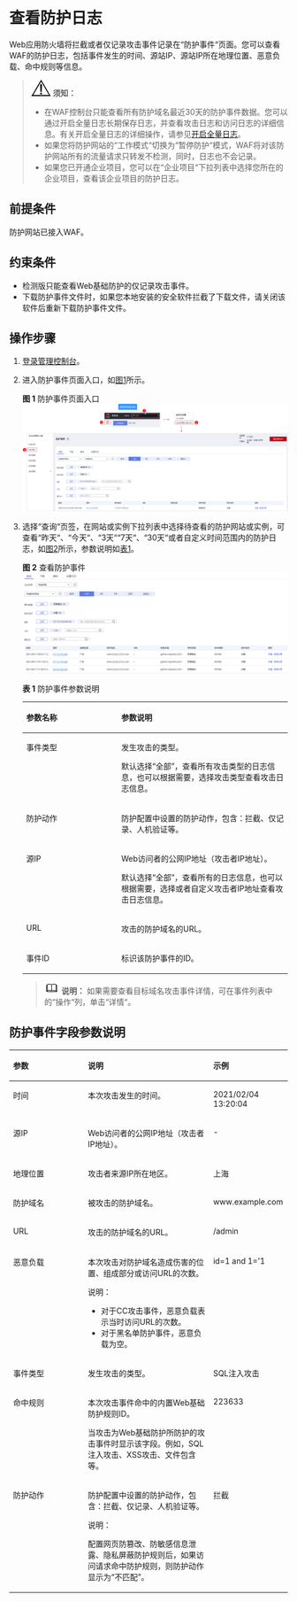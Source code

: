 # 查看防护日志<a name="waf_01_0156"></a>

Web应用防火墙将拦截或者仅记录攻击事件记录在“防护事件“页面。您可以查看WAF的防护日志，包括事件发生的时间、源站IP、源站IP所在地理位置、恶意负载、命中规则等信息。

>![](public_sys-resources/icon-notice.gif) **须知：** 
>-   在WAF控制台只能查看所有防护域名最近30天的防护事件数据。您可以通过开启全量日志长期保存日志，并查看攻击日志和访问日志的详细信息。有关开启全量日志的详细操作，请参见[开启全量日志](开启全量日志.md)。
>-   如果您将防护网站的“工作模式“切换为“暂停防护“模式，WAF将对该防护网站所有的流量请求只转发不检测，同时，日志也不会记录。
>-   如果您已开通企业项目，您可以在“企业项目“下拉列表中选择您所在的企业项目，查看该企业项目的防护日志。

## 前提条件<a name="section1337552712154"></a>

防护网站已接入WAF。

## 约束条件<a name="section634710863318"></a>

-   检测版只能查看Web基础防护的仅记录攻击事件。
-   下载防护事件文件时，如果您本地安装的安全软件拦截了下载文件，请关闭该软件后重新下载防护事件文件。

## 操作步骤<a name="section8956201516165"></a>

1.  [登录管理控制台](https://console.huaweicloud.com/?locale=zh-cn)。
2.  进入防护事件页面入口，如[图1](#fig182151235121911)所示。

    **图 1**  防护事件页面入口<a name="fig182151235121911"></a>  
    ![](figures/防护事件页面入口.png "防护事件页面入口")

3.  选择“查询“页签，在网站或实例下拉列表中选择待查看的防护网站或实例，可查看“昨天“、“今天“、“3天““7天“、“30天“或者自定义时间范围内的防护日志，如[图2](#waf_01_0024_fig194311743164914)所示，参数说明如[表1](#waf_01_0024_table146358613417)。

    **图 2**  查看防护事件<a name="waf_01_0024_fig194311743164914"></a>  
    ![](figures/查看防护事件.png "查看防护事件")

    **表 1**  防护事件参数说明

    <a name="waf_01_0024_table146358613417"></a>
    <table><thead align="left"><tr id="waf_01_0024_row863606163419"><th class="cellrowborder" valign="top" width="35.809999999999995%" id="mcps1.2.3.1.1"><p id="waf_01_0024_p18636268343"><a name="waf_01_0024_p18636268343"></a><a name="waf_01_0024_p18636268343"></a>参数名称</p>
    </th>
    <th class="cellrowborder" valign="top" width="64.19%" id="mcps1.2.3.1.2"><p id="waf_01_0024_p26369693419"><a name="waf_01_0024_p26369693419"></a><a name="waf_01_0024_p26369693419"></a>参数说明</p>
    </th>
    </tr>
    </thead>
    <tbody><tr id="waf_01_0024_row18636563347"><td class="cellrowborder" valign="top" width="35.809999999999995%" headers="mcps1.2.3.1.1 "><p id="waf_01_0024_p154212041980"><a name="waf_01_0024_p154212041980"></a><a name="waf_01_0024_p154212041980"></a>事件类型</p>
    </td>
    <td class="cellrowborder" valign="top" width="64.19%" headers="mcps1.2.3.1.2 "><p id="waf_01_0024_p263610619345"><a name="waf_01_0024_p263610619345"></a><a name="waf_01_0024_p263610619345"></a>发生攻击的类型。</p>
    <p id="waf_01_0024_p946816714218"><a name="waf_01_0024_p946816714218"></a><a name="waf_01_0024_p946816714218"></a>默认选择<span class="parmvalue" id="waf_01_0024_parmvalue84681576425"><a name="waf_01_0024_parmvalue84681576425"></a><a name="waf_01_0024_parmvalue84681576425"></a>“全部”</span>，查看所有攻击类型的日志信息，也可以根据需要，选择攻击类型查看攻击日志信息。</p>
    </td>
    </tr>
    <tr id="waf_01_0024_row14240104218184"><td class="cellrowborder" valign="top" width="35.809999999999995%" headers="mcps1.2.3.1.1 "><p id="waf_01_0024_p1924114217183"><a name="waf_01_0024_p1924114217183"></a><a name="waf_01_0024_p1924114217183"></a>防护动作</p>
    </td>
    <td class="cellrowborder" valign="top" width="64.19%" headers="mcps1.2.3.1.2 "><p id="waf_01_0024_p8241144251813"><a name="waf_01_0024_p8241144251813"></a><a name="waf_01_0024_p8241144251813"></a>防护配置中设置的防护动作，包含：拦截、仅记录、人机验证等。</p>
    </td>
    </tr>
    <tr id="waf_01_0024_row1563616616349"><td class="cellrowborder" valign="top" width="35.809999999999995%" headers="mcps1.2.3.1.1 "><p id="waf_01_0024_p1842971315816"><a name="waf_01_0024_p1842971315816"></a><a name="waf_01_0024_p1842971315816"></a>源IP</p>
    </td>
    <td class="cellrowborder" valign="top" width="64.19%" headers="mcps1.2.3.1.2 "><p id="waf_01_0024_p15246151320427"><a name="waf_01_0024_p15246151320427"></a><a name="waf_01_0024_p15246151320427"></a>Web访问者的公网IP地址（攻击者IP地址）。</p>
    <p id="waf_01_0024_p66364618344"><a name="waf_01_0024_p66364618344"></a><a name="waf_01_0024_p66364618344"></a>默认选择<span class="parmvalue" id="waf_01_0024_parmvalue827165894119"><a name="waf_01_0024_parmvalue827165894119"></a><a name="waf_01_0024_parmvalue827165894119"></a>“全部”</span>，查看所有的日志信息，也可以根据需要，选择或者自定义攻击者IP地址查看攻击日志信息。</p>
    </td>
    </tr>
    <tr id="waf_01_0024_row188821953151813"><td class="cellrowborder" valign="top" width="35.809999999999995%" headers="mcps1.2.3.1.1 "><p id="waf_01_0024_p52821913132015"><a name="waf_01_0024_p52821913132015"></a><a name="waf_01_0024_p52821913132015"></a>URL</p>
    </td>
    <td class="cellrowborder" valign="top" width="64.19%" headers="mcps1.2.3.1.2 "><p id="waf_01_0024_p13282171312014"><a name="waf_01_0024_p13282171312014"></a><a name="waf_01_0024_p13282171312014"></a>攻击的防护域名的URL。</p>
    </td>
    </tr>
    <tr id="waf_01_0024_row1698513261914"><td class="cellrowborder" valign="top" width="35.809999999999995%" headers="mcps1.2.3.1.1 "><p id="waf_01_0024_p1098612161914"><a name="waf_01_0024_p1098612161914"></a><a name="waf_01_0024_p1098612161914"></a>事件ID</p>
    </td>
    <td class="cellrowborder" valign="top" width="64.19%" headers="mcps1.2.3.1.2 "><p id="waf_01_0024_p149863211915"><a name="waf_01_0024_p149863211915"></a><a name="waf_01_0024_p149863211915"></a>标识该防护事件的ID。</p>
    </td>
    </tr>
    </tbody>
    </table>

    >![](public_sys-resources/icon-note.gif) **说明：** 
    >如果需要查看目标域名攻击事件详情，可在事件列表中的“操作“列，单击“详情“。


## 防护事件字段参数说明<a name="section167932044131816"></a>

<a name="table135241210519"></a>
<table><thead align="left"><tr id="row1974514102910"><th class="cellrowborder" valign="top" width="26.840000000000003%" id="mcps1.1.4.1.1"><p id="p597441420295"><a name="p597441420295"></a><a name="p597441420295"></a>参数</p>
</th>
<th class="cellrowborder" valign="top" width="45.019999999999996%" id="mcps1.1.4.1.2"><p id="p6974414102919"><a name="p6974414102919"></a><a name="p6974414102919"></a>说明</p>
</th>
<th class="cellrowborder" valign="top" width="28.139999999999997%" id="mcps1.1.4.1.3"><p id="p85671750192915"><a name="p85671750192915"></a><a name="p85671750192915"></a>示例</p>
</th>
</tr>
</thead>
<tbody><tr id="row2097419141294"><td class="cellrowborder" valign="top" width="26.840000000000003%" headers="mcps1.1.4.1.1 "><p id="p2974201442914"><a name="p2974201442914"></a><a name="p2974201442914"></a>时间</p>
</td>
<td class="cellrowborder" valign="top" width="45.019999999999996%" headers="mcps1.1.4.1.2 "><p id="p1397441472910"><a name="p1397441472910"></a><a name="p1397441472910"></a>本次攻击发生的时间。</p>
</td>
<td class="cellrowborder" valign="top" width="28.139999999999997%" headers="mcps1.1.4.1.3 "><p id="p35674506292"><a name="p35674506292"></a><a name="p35674506292"></a>2021/02/04 13:20:04</p>
</td>
</tr>
<tr id="row16974214122915"><td class="cellrowborder" valign="top" width="26.840000000000003%" headers="mcps1.1.4.1.1 "><p id="p129741714182915"><a name="p129741714182915"></a><a name="p129741714182915"></a>源IP</p>
</td>
<td class="cellrowborder" valign="top" width="45.019999999999996%" headers="mcps1.1.4.1.2 "><p id="p897491402910"><a name="p897491402910"></a><a name="p897491402910"></a>Web访问者的公网IP地址（攻击者IP地址）。</p>
</td>
<td class="cellrowborder" valign="top" width="28.139999999999997%" headers="mcps1.1.4.1.3 "><p id="p105689506291"><a name="p105689506291"></a><a name="p105689506291"></a>-</p>
</td>
</tr>
<tr id="row115850533556"><td class="cellrowborder" valign="top" width="26.840000000000003%" headers="mcps1.1.4.1.1 "><p id="p8347194004314"><a name="p8347194004314"></a><a name="p8347194004314"></a>地理位置</p>
</td>
<td class="cellrowborder" valign="top" width="45.019999999999996%" headers="mcps1.1.4.1.2 "><p id="p10347194011433"><a name="p10347194011433"></a><a name="p10347194011433"></a>攻击者来源IP所在地区。</p>
</td>
<td class="cellrowborder" valign="top" width="28.139999999999997%" headers="mcps1.1.4.1.3 "><p id="p1586175325511"><a name="p1586175325511"></a><a name="p1586175325511"></a>上海</p>
</td>
</tr>
<tr id="row5974214142915"><td class="cellrowborder" valign="top" width="26.840000000000003%" headers="mcps1.1.4.1.1 "><p id="p1697418143295"><a name="p1697418143295"></a><a name="p1697418143295"></a>防护域名</p>
</td>
<td class="cellrowborder" valign="top" width="45.019999999999996%" headers="mcps1.1.4.1.2 "><p id="p139741914172918"><a name="p139741914172918"></a><a name="p139741914172918"></a>被攻击的防护域名。</p>
</td>
<td class="cellrowborder" valign="top" width="28.139999999999997%" headers="mcps1.1.4.1.3 "><p id="p05681650112910"><a name="p05681650112910"></a><a name="p05681650112910"></a>www.example.com</p>
</td>
</tr>
<tr id="row7974191410290"><td class="cellrowborder" valign="top" width="26.840000000000003%" headers="mcps1.1.4.1.1 "><p id="p4974614192910"><a name="p4974614192910"></a><a name="p4974614192910"></a>URL</p>
</td>
<td class="cellrowborder" valign="top" width="45.019999999999996%" headers="mcps1.1.4.1.2 "><p id="p7974214192913"><a name="p7974214192913"></a><a name="p7974214192913"></a>攻击的防护域名的URL。</p>
</td>
<td class="cellrowborder" valign="top" width="28.139999999999997%" headers="mcps1.1.4.1.3 "><p id="p11568165019298"><a name="p11568165019298"></a><a name="p11568165019298"></a>/admin</p>
</td>
</tr>
<tr id="row497419142294"><td class="cellrowborder" valign="top" width="26.840000000000003%" headers="mcps1.1.4.1.1 "><p id="p49741214182915"><a name="p49741214182915"></a><a name="p49741214182915"></a>恶意负载</p>
</td>
<td class="cellrowborder" valign="top" width="45.019999999999996%" headers="mcps1.1.4.1.2 "><p id="p89741214152914"><a name="p89741214152914"></a><a name="p89741214152914"></a>本次攻击对防护域名造成伤害的位置、组成部分或访问URL的次数。</p>
<div class="note" id="note13360257154213"><a name="note13360257154213"></a><a name="note13360257154213"></a><span class="notetitle"> 说明： </span><div class="notebody"><a name="ul82641428194510"></a><a name="ul82641428194510"></a><ul id="ul82641428194510"><li>对于CC攻击事件，恶意负载表示当时访问URL的次数。</li><li>对于黑名单防护事件，恶意负载为空。</li></ul>
</div></div>
</td>
<td class="cellrowborder" valign="top" width="28.139999999999997%" headers="mcps1.1.4.1.3 "><p id="p205681050122917"><a name="p205681050122917"></a><a name="p205681050122917"></a>id=1 and 1='1</p>
</td>
</tr>
<tr id="row997451422910"><td class="cellrowborder" valign="top" width="26.840000000000003%" headers="mcps1.1.4.1.1 "><p id="p10974141472912"><a name="p10974141472912"></a><a name="p10974141472912"></a>事件类型</p>
</td>
<td class="cellrowborder" valign="top" width="45.019999999999996%" headers="mcps1.1.4.1.2 "><p id="p997451412913"><a name="p997451412913"></a><a name="p997451412913"></a>发生攻击的类型。</p>
</td>
<td class="cellrowborder" valign="top" width="28.139999999999997%" headers="mcps1.1.4.1.3 "><p id="p45681550192912"><a name="p45681550192912"></a><a name="p45681550192912"></a>SQL注入攻击</p>
</td>
</tr>
<tr id="row3616173212311"><td class="cellrowborder" valign="top" width="26.840000000000003%" headers="mcps1.1.4.1.1 "><p id="p1661810328316"><a name="p1661810328316"></a><a name="p1661810328316"></a>命中规则</p>
</td>
<td class="cellrowborder" valign="top" width="45.019999999999996%" headers="mcps1.1.4.1.2 "><p id="p861812325318"><a name="p861812325318"></a><a name="p861812325318"></a>本次攻击事件命中的内置Web基础防护规则ID。</p>
<p id="p1586812281504"><a name="p1586812281504"></a><a name="p1586812281504"></a>当攻击为Web基础防护所防护的攻击事件时显示该字段。例如，SQL注入攻击、XSS攻击、文件包含等。</p>
</td>
<td class="cellrowborder" valign="top" width="28.139999999999997%" headers="mcps1.1.4.1.3 "><p id="p136181532103119"><a name="p136181532103119"></a><a name="p136181532103119"></a>223633</p>
</td>
</tr>
<tr id="row18974111442915"><td class="cellrowborder" valign="top" width="26.840000000000003%" headers="mcps1.1.4.1.1 "><p id="p5974111472911"><a name="p5974111472911"></a><a name="p5974111472911"></a>防护动作</p>
</td>
<td class="cellrowborder" valign="top" width="45.019999999999996%" headers="mcps1.1.4.1.2 "><p id="p2974191432920"><a name="p2974191432920"></a><a name="p2974191432920"></a>防护配置中设置的防护动作，包含：拦截、仅记录、人机验证等。</p>
<div class="note" id="note169113313402"><a name="note169113313402"></a><a name="note169113313402"></a><span class="notetitle"> 说明： </span><div class="notebody"><p id="p11692173324019"><a name="p11692173324019"></a><a name="p11692173324019"></a>配置网页防篡改、防敏感信息泄露、隐私屏蔽防护规则后，如果访问请求命中防护规则，则防护动作显示为<span class="parmvalue" id="parmvalue16669145174420"><a name="parmvalue16669145174420"></a><a name="parmvalue16669145174420"></a>“不匹配”</span>。</p>
</div></div>
</td>
<td class="cellrowborder" valign="top" width="28.139999999999997%" headers="mcps1.1.4.1.3 "><p id="p17568185017291"><a name="p17568185017291"></a><a name="p17568185017291"></a>拦截</p>
</td>
</tr>
</tbody>
</table>


